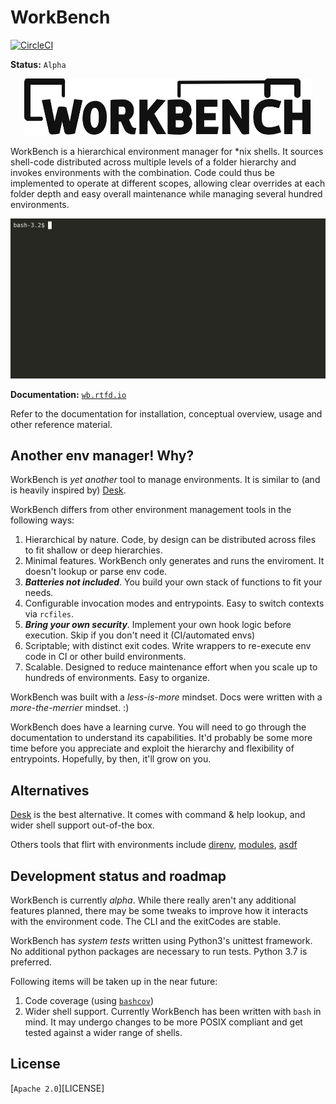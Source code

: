 # WorkBench

[![CircleCI](https://circleci.com/gh/pshirali/workbench.svg?style=shield)](https://circleci.com/gh/pshirali/workbench)

**Status:** `Alpha`

<p align="center">
  <img width="460" src="https://github.com/pshirali/workbench/blob/master/docs/source/_static/logo-black.png">
</p>

WorkBench is a hierarchical environment manager for \*nix shells. It sources
shell-code distributed across multiple levels of a folder hierarchy and
invokes environments with the combination. Code could thus be implemented
to operate at different scopes, allowing clear overrides at each folder depth
and easy overall maintenance while managing several hundred environments.


![Demo Screencast](asciinema/intro.gif)


**Documentation:** [`wb.rtfd.io`](https://wb.rtfd.io)

Refer to the documentation for installation, conceptual overview,
usage and other reference material.

## Another env manager! Why?

WorkBench is _yet another_ tool to manage environments. It is similar to (and is heavily inspired by)
[Desk](https://github.com/jamesob/desk).

WorkBench differs from other environment management tools in the following ways:

1. Hierarchical by nature. Code, by design can be distributed across files to fit shallow or deep hierarchies.
1. Minimal features. WorkBench only generates and runs the enviroment. It doesn't lookup or parse env code.
1. **_Batteries not included_**. You build your own stack of functions to fit your needs.
1. Configurable invocation modes and entrypoints. Easy to switch contexts via `rcfiles`.
1. **_Bring your own security_**. Implement your own hook logic before execution. Skip if you don't need it (CI/automated envs)
1. Scriptable; with distinct exit codes. Write wrappers to re-execute env code in CI or other build environments.
1. Scalable. Designed to reduce maintenance effort when you scale up to hundreds of environments. Easy to organize.

WorkBench was built with a _less-is-more_ mindset. Docs were written with a _more-the-merrier_ mindset. :)

WorkBench does have a learning curve. You will need to go through the documentation to understand its capabilities.
It'd probably be some more time before you appreciate and exploit the hierarchy and flexibility of entrypoints.
Hopefully, by then, it'll grow on you.


## Alternatives

[Desk](https://github.com/jamesob/desk) is the best alternative. It comes with command & help lookup, and wider shell support out-of-the box.

Others tools that flirt with environments include [direnv](https://github.com/direnv/direnv), [modules](http://modules.sourceforge.net/), [asdf](https://github.com/asdf-vm/asdf)


## Development status and roadmap

WorkBench is currently _alpha_. While there really aren't any additional features planned, there may be some tweaks to improve how it interacts
with the environment code. The CLI and the exitCodes are stable.

WorkBench has _system tests_ written using Python3's unittest framework.
No additional python packages are necessary to run tests. Python 3.7 is preferred.

Following items will be taken up in the near future:

1. Code coverage (using [`bashcov`](https://github.com/infertux/bashcov))
1. Wider shell support. Currently WorkBench has been written with `bash` in mind. It may undergo changes to be more POSIX compliant and get
   tested against a wider range of shells.


## License

[`Apache 2.0`][LICENSE]
